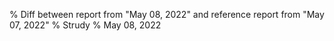 % Diff between report from "May 08, 2022" and reference report from "May 07, 2022"
% Strudy
% May 08, 2022


